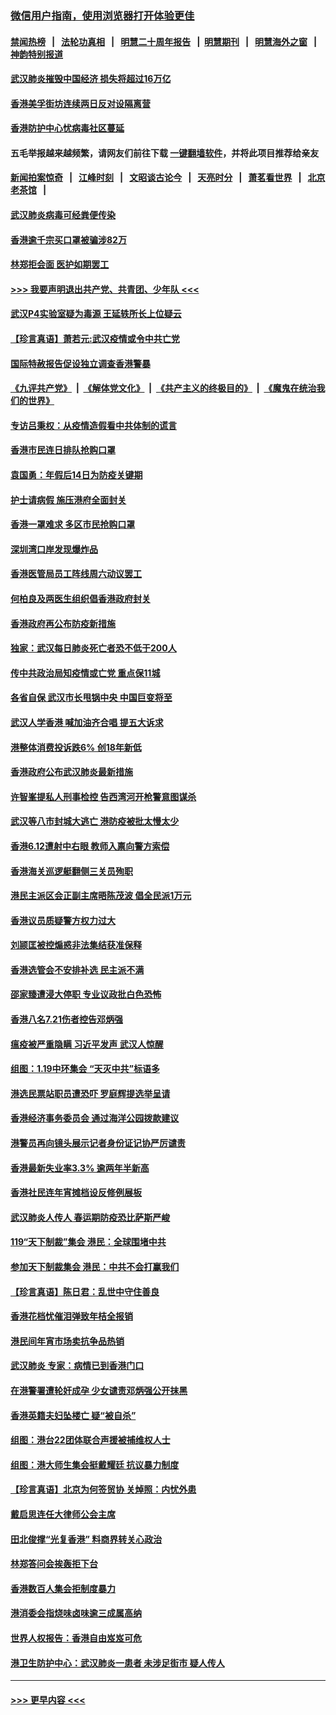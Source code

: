 ### [微信用户指南，使用浏览器打开体验更佳](https://github.com/gfw-breaker/banned-news1/blob/master/indexes/wechat-guide.md?t=0)
#### [禁闻热榜](热点新闻.md?t=0)  &nbsp;&nbsp;|&nbsp;&nbsp; [法轮功真相](https://github.com/gfw-breaker/truth/blob/master/README.md?t=0) &nbsp;&nbsp;|&nbsp;&nbsp; [明慧二十周年报告](https://github.com/gfw-breaker/mh-reports/blob/master/README.md?t=0) &nbsp;&nbsp;|&nbsp;&nbsp;[明慧期刊](https://github.com/gfw-breaker/mh-qikan) &nbsp;&nbsp;|&nbsp;&nbsp; [明慧海外之窗](https://github.com/gfw-breaker/mh-news/blob/master/README.md?t=0) &nbsp;&nbsp;|&nbsp;&nbsp; [神韵特别报道](https://github.com/gfw-breaker/mh-news/blob/master/shenyun.md?t=0)
#### [武汉肺炎摧毁中国经济 损失将超过16万亿](../pages/nsc415/n11839723.md?t=02040033) 
#### [香港美孚街坊连续两日反对设隔离营](../pages/nsc415/n11839962.md?t=02040033) 
#### [香港防护中心忧病毒社区蔓延](../pages/nsc415/n11839933.md?t=02040033) 
#### 五毛举报越来越频繁，请网友们前往下载 [一键翻墙软件](https://github.com/gfw-breaker/ssr-accounts)，并将此项目推荐给亲友
#### [新闻拍案惊奇](https://github.com/gfw-breaker/banned-news1/blob/master/pages/link4.md) &nbsp;&nbsp;|&nbsp;&nbsp; [江峰时刻](https://github.com/gfw-breaker/banned-news1/blob/master/pages/link4.md) &nbsp;&nbsp;|&nbsp;&nbsp; [文昭谈古论今](https://github.com/gfw-breaker/banned-news1/blob/master/pages/link4.md) &nbsp;&nbsp;|&nbsp;&nbsp; [天亮时分](https://github.com/gfw-breaker/banned-news1/blob/master/pages/link4.md) &nbsp;&nbsp;|&nbsp;&nbsp; [萧茗看世界](https://github.com/gfw-breaker/banned-news1/blob/master/pages/link4.md) &nbsp;&nbsp;|&nbsp;&nbsp; [北京老茶馆](https://github.com/gfw-breaker/banned-news1/blob/master/pages/link4.md) &nbsp;&nbsp;|&nbsp;&nbsp; 
#### [武汉肺炎病毒可经粪便传染](../pages/nsc415/n11839939.md?t=02040033) 
#### [香港逾千宗买口罩被骗涉82万](../pages/nsc415/n11839914.md?t=02040033) 
#### [林郑拒会面 医护如期罢工](../pages/nsc415/n11839892.md?t=02040033) 
#### [>>> 我要声明退出共产党、共青团、少年队 <<<](https://github.com/begood0513/goodnews/blob/master/quit/letter.md) 
#### [武汉P4实验室疑为毒源 王延轶所长上位疑云](../pages/nsc415/n11835543.md?t=02040033) 
#### [【珍言真语】萧若元:武汉疫情或令中共亡党](../pages/nsc415/n11829394.md?t=02040033) 
#### [国际特赦报告促设独立调查香港警暴](../pages/nsc415/n11833845.md?t=02040033) 
#### [《九评共产党》](https://github.com/begood0513/9ping.md/blob/master/README.md) &nbsp;|&nbsp; [《解体党文化》](../../../../jtdwh.md/blob/master/README.md)  &nbsp;|&nbsp; [《共产主义的终极目的》](../../../../gczydzjmd.md/blob/master/README.md) &nbsp;|&nbsp; [《魔鬼在统治我们的世界》](../../../../mgztzwmdsj.md/blob/master/README.md) 
#### [专访吕秉权：从疫情造假看中共体制的谎言](../pages/nsc415/n11833813.md?t=02040033) 
#### [香港市民连日排队抢购口罩](../pages/nsc415/n11833794.md?t=02040033) 
#### [袁国勇：年假后14日为防疫关键期](../pages/nsc415/n11831088.md?t=02040033) 
#### [护士请病假 施压港府全面封关](../pages/nsc415/n11831030.md?t=02040033) 
#### [香港一罩难求 多区市民抢购口罩](../pages/nsc415/n11831002.md?t=02040033) 
#### [深圳湾口岸发现爆炸品](../pages/nsc415/n11828802.md?t=02040033) 
#### [香港医管局员工阵线周六动议罢工](../pages/nsc415/n11828762.md?t=02040033) 
#### [何柏良及两医生组织倡香港政府封关](../pages/nsc415/n11828749.md?t=02040033) 
#### [香港政府再公布防疫新措施](../pages/nsc415/n11828716.md?t=02040033) 
#### [独家：武汉每日肺炎死亡者恐不低于200人](../pages/nsc415/n11828240.md?t=02040033) 
#### [传中共政治局知疫情或亡党 重点保11城](../pages/nsc415/n11828145.md?t=02040033) 
#### [各省自保 武汉市长甩锅中央 中国巨变将至](../pages/nsc415/n11828021.md?t=02040033) 
#### [武汉人学香港 喊加油齐合唱 提五大诉求](../pages/nsc415/n11827046.md?t=02040033) 
#### [港整体消费投诉跌6% 创18年新低](../pages/nsc415/n11817280.md?t=02040033) 
#### [香港政府公布武汉肺炎最新措施](../pages/nsc415/n11817152.md?t=02040033) 
#### [许智峯提私人刑事检控 告西湾河开枪警意图谋杀](../pages/nsc415/n11817132.md?t=02040033) 
#### [武汉等八市封城大逃亡 港防疫被批太慢太少](../pages/nsc415/n11817058.md?t=02040033) 
#### [香港6.12遭射中右眼 教师入禀向警方索偿](../pages/nsc415/n11814678.md?t=02040033) 
#### [香港海关巡逻艇翻侧三关员殉职](../pages/nsc415/n11814604.md?t=02040033) 
#### [港民主派区会正副主席晤陈茂波 倡全民派1万元](../pages/nsc415/n11814582.md?t=02040033) 
#### [香港议员质疑警方权力过大](../pages/nsc415/n11814560.md?t=02040033) 
#### [刘颕匡被控煽惑非法集结获准保释](../pages/nsc415/n11811727.md?t=02040033) 
#### [香港选管会不安排补选 民主派不满](../pages/nsc415/n11811691.md?t=02040033) 
#### [邵家臻遭浸大停职 专业议政批白色恐怖](../pages/nsc415/n11811670.md?t=02040033) 
#### [香港八名7.21伤者控告邓炳强](../pages/nsc415/n11811623.md?t=02040033) 
#### [瘟疫被严重隐瞒 习近平发声 武汉人惊醒](../pages/nsc415/n11811186.md?t=02040033) 
#### [组图：1.19中环集会 “天灭中共”标语多](../pages/nsc415/n11809514.md?t=02040033) 
#### [港选民票站职员遭恐吓 罗庭辉提选举呈请](../pages/nsc415/n11808914.md?t=02040033) 
#### [香港经济事务委员会 通过海洋公园拨款建议](../pages/nsc415/n11808906.md?t=02040033) 
#### [港警员再向镜头展示记者身份证记协严厉谴责](../pages/nsc415/n11808888.md?t=02040033) 
#### [香港最新失业率3.3% 逾两年半新高](../pages/nsc415/n11808887.md?t=02040033) 
#### [香港社民连年宵摊档设反修例展板](../pages/nsc415/n11808857.md?t=02040033) 
#### [武汉肺炎人传人 春运期防疫恐比萨斯严峻](../pages/nsc415/n11808739.md?t=02040033) 
#### [119“天下制裁”集会 港民：全球围堵中共](../pages/nsc415/n11806318.md?t=02040033) 
#### [参加天下制裁集会 港民：中共不会打赢我们](../pages/nsc415/n11806596.md?t=02040033) 
#### [【珍言真语】陈日君：乱世中守住善良](../pages/nsc415/n11806247.md?t=02040033) 
#### [香港花档忧催泪弹致年桔全报销](../pages/nsc415/n11806130.md?t=02040033) 
#### [港民间年宵市场卖抗争品热销](../pages/nsc415/n11806073.md?t=02040033) 
#### [武汉肺炎 专家：病情已到香港门口](../pages/nsc415/n11806020.md?t=02040033) 
#### [在港警署遭轮奸成孕 少女谴责邓炳强公开抹黑](../pages/nsc415/n11805981.md?t=02040033) 
#### [香港英籍夫妇坠楼亡 疑“被自杀”](../pages/nsc415/n11805937.md?t=02040033) 
#### [组图：港台22团体联合声援被捕维权人士](../pages/nsc415/n11801834.md?t=02040033) 
#### [组图：港大师生集会挺戴耀廷 抗议暴力制度](../pages/nsc415/n11799298.md?t=02040033) 
#### [【珍言真语】北京为何签贸协 关焯照：内忧外患](../pages/nsc415/n11799790.md?t=02040033) 
#### [戴启思连任大律师公会主席](../pages/nsc415/n11799306.md?t=02040033) 
#### [田北俊撑“光复香港” 料商界转关心政治](../pages/nsc415/n11799287.md?t=02040033) 
#### [林郑答问会挨轰拒下台](../pages/nsc415/n11799261.md?t=02040033) 
#### [香港数百人集会拒制度暴力](../pages/nsc415/n11796941.md?t=02040033) 
#### [港消委会指烧味卤味逾三成属高纳](../pages/nsc415/n11796815.md?t=02040033) 
#### [世界人权报告：香港自由岌岌可危](../pages/nsc415/n11796873.md?t=02040033) 
#### [港卫生防护中心：武汉肺炎一患者 未涉足街市 疑人传人](../pages/nsc415/n11796789.md?t=02040033) 

----
#### [ >>> 更早内容 <<< ](../indexes/nsc415-earlier.md)
